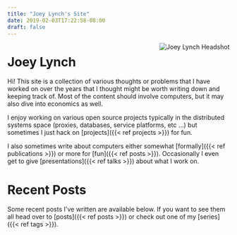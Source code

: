```yaml
---
title: "Joey Lynch's Site"
date: 2019-02-03T17:22:58-08:00
draft: false
---
```


[<img src="/img/jolynch_thumbnail.png" style="max-width:40%;min-width:90px;float:right;padding-left:2em;" alt="Joey Lynch Headshot"/>](https://jolynch.github.io)

Joey Lynch
==========

Hi! This site is a collection of various thoughts or problems that I have
worked on over the years that I thought might be worth writing down and
keeping track of. Most of the content should involve computers, but it may also
dive into economics as well.

I enjoy working on various open source projects typically in
the distributed systems space (proxies, databases, service platforms, etc ...)
but sometimes I just hack on [projects]({{< ref projects >}}) for fun.

I also sometimes write about computers either somewhat [formally]({{< ref
publications >}}) or more for [fun]({{< ref posts >}}). Occasionally I even
get to give [presentations]({{< ref talks >}}) about what I work on.

Recent Posts
============

Some recent posts I've written are available below. If you want to see them
all head over to [posts]({{< ref posts >}}) or check out one of my
[series]({{< ref tags >}}).

